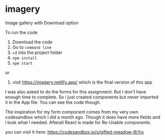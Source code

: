 # imagery
Image gallery with Download option



To run the code

1. Download the code
2. Go to ```command line```
3. ```cd``` into the project folder
4. ```npm install```
5. ```npm start```

or 

1. visit https://imagery.netlify.app/ which is the final version of this app




I was also asked to do the forms for this assignment. But I don't have enough time to complete. So i just created components but never imported it in the App file. You can see the code though. 

The inspiration for my form component comes from my very own codesandbox which i did a month ago. Though it does have more fields and i took what I needed. Afterall React is made for Re-Usable components.

you can visit it here: https://codesandbox.io/s/gifted-meadow-8r1ro
